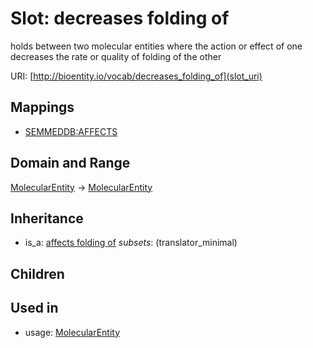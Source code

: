 # Slot: decreases folding of


holds between two molecular entities where the action or effect of one decreases the rate or quality of folding of the other

URI: [http://bioentity.io/vocab/decreases_folding_of](slot_uri)
## Mappings

 * [SEMMEDDB:AFFECTS](http://purl.obolibrary.org/obo/SEMMEDDB_AFFECTS)
## Domain and Range

[MolecularEntity](MolecularEntity.md) -> [MolecularEntity](MolecularEntity.md)
## Inheritance

 *  is_a: [affects folding of](affects_folding_of.md) *subsets*: (translator_minimal)
## Children

## Used in

 *  usage: [MolecularEntity](MolecularEntity.md)
